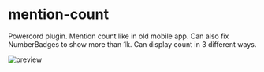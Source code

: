 # mention-count
Powercord plugin. Mention count like in old mobile app. Can also fix NumberBadges to show more than 1k. Can display count in 3 different ways.

![preview](https://auser.owns-a-furry.club/aF2657f.png)
